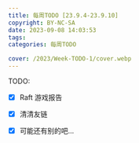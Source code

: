 ```yaml
---
title: 每周TODO [23.9.4-23.9.10]
copyright: BY-NC-SA
date: 2023-09-08 14:03:53
tags:
categories: 每周TODO

cover: /2023/Week-TODO-1/cover.webp
---
```


TODO:

-   [x] Raft 游戏报告

-   [x] 清清友链

-   [x] 可能还有别的吧...
